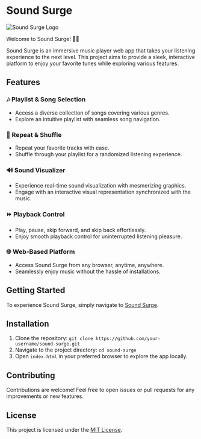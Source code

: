 # Sound Surge

![Sound Surge Logo](link_to_logo.png) <!-- Replace 'link_to_logo.png' with your logo image link -->

Welcome to Sound Surge! 🎵✨

Sound Surge is an immersive music player web app that takes your listening experience to the next level. This project aims to provide a sleek, interactive platform to enjoy your favorite tunes while exploring various features.

## Features

### 🎶 Playlist & Song Selection
- Access a diverse collection of songs covering various genres.
- Explore an intuitive playlist with seamless song navigation.

### 🔄 Repeat & Shuffle
- Repeat your favorite tracks with ease.
- Shuffle through your playlist for a randomized listening experience.

### 🔊 Sound Visualizer
- Experience real-time sound visualization with mesmerizing graphics.
- Engage with an interactive visual representation synchronized with the music.

### ⏩ Playback Control
- Play, pause, skip forward, and skip back effortlessly.
- Enjoy smooth playback control for uninterrupted listening pleasure.

### 🌐 Web-Based Platform
- Access Sound Surge from any browser, anytime, anywhere.
- Seamlessly enjoy music without the hassle of installations.

## Getting Started

To experience Sound Surge, simply navigate to [Sound Surge]([https://your-sound-surge-website-url.com](https://mr-abhishek-h.github.io/SoundSurge/#)).

## Installation

1. Clone the repository: `git clone https://github.com/your-username/sound-surge.git`
2. Navigate to the project directory: `cd sound-surge`
3. Open `index.html` in your preferred browser to explore the app locally.

## Contributing

Contributions are welcome! Feel free to open issues or pull requests for any improvements or new features.

## License

This project is licensed under the [MIT License](LICENSE).
